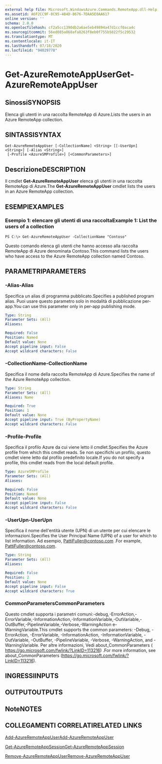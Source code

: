 ```yaml
---
external help file: Microsoft.WindowsAzure.Commands.RemoteApp.dll-Help.xml
ms.assetid: A6F2CC9F-8C95-484D-8676-7DAA5E0AA617
online version: ''
schema: 2.0.0
ms.openlocfilehash: cf2a5cc1390db2a6ae5eb49894a47d1ccf0aca4c
ms.sourcegitcommit: 56ed085a868afa8263f8eb0f755b5822f5c29532
ms.translationtype: MT
ms.contentlocale: it-IT
ms.lasthandoff: 07/18/2020
ms.locfileid: "94029778"
---
```

# <span data-ttu-id="2de9d-101">Get-AzureRemoteAppUser</span><span class="sxs-lookup"><span data-stu-id="2de9d-101">Get-AzureRemoteAppUser</span></span>

## <span data-ttu-id="2de9d-102">Sinossi</span><span class="sxs-lookup"><span data-stu-id="2de9d-102">SYNOPSIS</span></span>
<span data-ttu-id="2de9d-103">Elenca gli utenti in una raccolta RemoteApp di Azure.</span><span class="sxs-lookup"><span data-stu-id="2de9d-103">Lists the users in an Azure RemoteApp collection.</span></span>

## <span data-ttu-id="2de9d-104">SINTASSI</span><span class="sxs-lookup"><span data-stu-id="2de9d-104">SYNTAX</span></span>

```
Get-AzureRemoteAppUser [-CollectionName] <String> [[-UserUpn] <String>] [-Alias <String>]
 [-Profile <AzureSMProfile>] [<CommonParameters>]
```

## <span data-ttu-id="2de9d-105">Descrizione</span><span class="sxs-lookup"><span data-stu-id="2de9d-105">DESCRIPTION</span></span>
<span data-ttu-id="2de9d-106">Il cmdlet **Get-AzureRemoteAppUser** elenca gli utenti in una raccolta RemoteApp di Azure.</span><span class="sxs-lookup"><span data-stu-id="2de9d-106">The **Get-AzureRemoteAppUser** cmdlet lists the users in an Azure RemoteApp collection.</span></span>

## <span data-ttu-id="2de9d-107">ESEMPI</span><span class="sxs-lookup"><span data-stu-id="2de9d-107">EXAMPLES</span></span>

### <span data-ttu-id="2de9d-108">Esempio 1: elencare gli utenti di una raccolta</span><span class="sxs-lookup"><span data-stu-id="2de9d-108">Example 1: List the users of a collection</span></span>
```
PS C:\> Get-AzureRemoteAppUser -CollectionName "Contoso"
```

<span data-ttu-id="2de9d-109">Questo comando elenca gli utenti che hanno accesso alla raccolta RemoteApp di Azure denominata Contoso.</span><span class="sxs-lookup"><span data-stu-id="2de9d-109">This command lists the users who have access to the Azure RemoteApp collection named Contoso.</span></span>

## <span data-ttu-id="2de9d-110">PARAMETRI</span><span class="sxs-lookup"><span data-stu-id="2de9d-110">PARAMETERS</span></span>

### <span data-ttu-id="2de9d-111">-Alias</span><span class="sxs-lookup"><span data-stu-id="2de9d-111">-Alias</span></span>
<span data-ttu-id="2de9d-112">Specifica un alias di programma pubblicato.</span><span class="sxs-lookup"><span data-stu-id="2de9d-112">Specifies a published program alias.</span></span>
<span data-ttu-id="2de9d-113">Puoi usare questo parametro solo in modalità di pubblicazione per-app.</span><span class="sxs-lookup"><span data-stu-id="2de9d-113">You can use this parameter only in per-app publishing mode.</span></span>

```yaml
Type: String
Parameter Sets: (All)
Aliases: 

Required: False
Position: Named
Default value: None
Accept pipeline input: False
Accept wildcard characters: False
```

### <span data-ttu-id="2de9d-114">-CollectionName</span><span class="sxs-lookup"><span data-stu-id="2de9d-114">-CollectionName</span></span>
<span data-ttu-id="2de9d-115">Specifica il nome della raccolta RemoteApp di Azure.</span><span class="sxs-lookup"><span data-stu-id="2de9d-115">Specifies the name of the Azure RemoteApp collection.</span></span>

```yaml
Type: String
Parameter Sets: (All)
Aliases: Name

Required: True
Position: 1
Default value: None
Accept pipeline input: True (ByPropertyName)
Accept wildcard characters: False
```

### <span data-ttu-id="2de9d-116">-Profile</span><span class="sxs-lookup"><span data-stu-id="2de9d-116">-Profile</span></span>
<span data-ttu-id="2de9d-117">Specifica il profilo Azure da cui viene letto il cmdlet.</span><span class="sxs-lookup"><span data-stu-id="2de9d-117">Specifies the Azure profile from which this cmdlet reads.</span></span>
<span data-ttu-id="2de9d-118">Se non specifichi un profilo, questo cmdlet viene letto dal profilo predefinito locale.</span><span class="sxs-lookup"><span data-stu-id="2de9d-118">If you do not specify a profile, this cmdlet reads from the local default profile.</span></span>

```yaml
Type: AzureSMProfile
Parameter Sets: (All)
Aliases: 

Required: False
Position: Named
Default value: None
Accept pipeline input: False
Accept wildcard characters: False
```

### <span data-ttu-id="2de9d-119">-UserUpn</span><span class="sxs-lookup"><span data-stu-id="2de9d-119">-UserUpn</span></span>
<span data-ttu-id="2de9d-120">Specifica il nome dell'entità utente (UPN) di un utente per cui elencare le informazioni.</span><span class="sxs-lookup"><span data-stu-id="2de9d-120">Specifies the User Principal Name (UPN) of a user for which to list information.</span></span>
<span data-ttu-id="2de9d-121">Ad esempio, PattiFuller@contoso.com .</span><span class="sxs-lookup"><span data-stu-id="2de9d-121">For example, PattiFuller@contoso.com.</span></span>

```yaml
Type: String
Parameter Sets: (All)
Aliases: 

Required: False
Position: 2
Default value: None
Accept pipeline input: False
Accept wildcard characters: True
```

### <span data-ttu-id="2de9d-122">CommonParameters</span><span class="sxs-lookup"><span data-stu-id="2de9d-122">CommonParameters</span></span>
<span data-ttu-id="2de9d-123">Questo cmdlet supporta i parametri comuni:-debug,-ErrorAction,-ErrorVariable,-InformationAction,-InformationVariable,-OutVariable,-OutBuffer,-PipelineVariable,-Verbose,-WarningAction e-WarningVariable.</span><span class="sxs-lookup"><span data-stu-id="2de9d-123">This cmdlet supports the common parameters: -Debug, -ErrorAction, -ErrorVariable, -InformationAction, -InformationVariable, -OutVariable, -OutBuffer, -PipelineVariable, -Verbose, -WarningAction, and -WarningVariable.</span></span> <span data-ttu-id="2de9d-124">Per altre informazioni, Vedi about_CommonParameters ( https://go.microsoft.com/fwlink/?LinkID=113216) .</span><span class="sxs-lookup"><span data-stu-id="2de9d-124">For more information, see about_CommonParameters (https://go.microsoft.com/fwlink/?LinkID=113216).</span></span>

## <span data-ttu-id="2de9d-125">INGRESSI</span><span class="sxs-lookup"><span data-stu-id="2de9d-125">INPUTS</span></span>

## <span data-ttu-id="2de9d-126">OUTPUT</span><span class="sxs-lookup"><span data-stu-id="2de9d-126">OUTPUTS</span></span>

## <span data-ttu-id="2de9d-127">Note</span><span class="sxs-lookup"><span data-stu-id="2de9d-127">NOTES</span></span>

## <span data-ttu-id="2de9d-128">COLLEGAMENTI CORRELATI</span><span class="sxs-lookup"><span data-stu-id="2de9d-128">RELATED LINKS</span></span>

[<span data-ttu-id="2de9d-129">Add-AzureRemoteAppUser</span><span class="sxs-lookup"><span data-stu-id="2de9d-129">Add-AzureRemoteAppUser</span></span>](./Add-AzureRemoteAppUser.md)

[<span data-ttu-id="2de9d-130">Get-AzureRemoteAppSession</span><span class="sxs-lookup"><span data-stu-id="2de9d-130">Get-AzureRemoteAppSession</span></span>](./Get-AzureRemoteAppSession.md)

[<span data-ttu-id="2de9d-131">Remove-AzureRemoteAppUser</span><span class="sxs-lookup"><span data-stu-id="2de9d-131">Remove-AzureRemoteAppUser</span></span>](./Remove-AzureRemoteAppUser.md)


